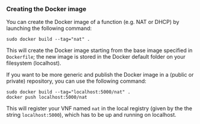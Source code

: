 ### Creating the Docker image

You can create the Docker image of a function (e.g. NAT or DHCP) by launching the following command:

    sudo docker build --tag="nat" .

This will create the Docker image starting from the base image specified in `Dockerfile`; the new image is stored in the Docker default folder on your filesystem (localhost).

If you want to be more generic and publish the Docker image in a (public or private) repository, you can use the following command:

    sudo docker build --tag="localhost:5000/nat" .
    docker push localhost:5000/nat

This will register your VNF named `nat` in the local registry (given by the the string `localhost:5000`), which has to be up and running on localhost.


